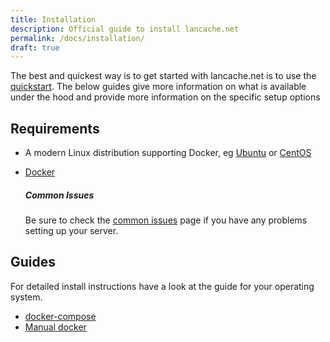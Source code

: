 ```yaml
---
title: Installation
description: Official guide to install lancache.net
permalink: /docs/installation/
draft: true
---
```


The best and quickest way is to get started with lancache.net is to use the [quickstart](/docs/home/). The below guides give more information on what is available under the hood and provide more information on the specific setup options

## Requirements

* A modern Linux distribution supporting Docker, eg [Ubuntu](https://www.ubuntu.com) or [CentOS](https://www.centos.org/)
* [Docker](https://www.docker.com/)

    <div class="note info">
    <h5>Common Issues</h5>
    <p>
    Be sure to check the <a href="/docs/common-issues/">common issues</a> page if you have any problems setting up your server.
    </p>
    </div>

## Guides

For detailed install instructions have a look at the guide for your operating system.

* [docker-compose](/docs/installation/docker-compose/)
* [Manual docker](/docs/installation/docker/)

